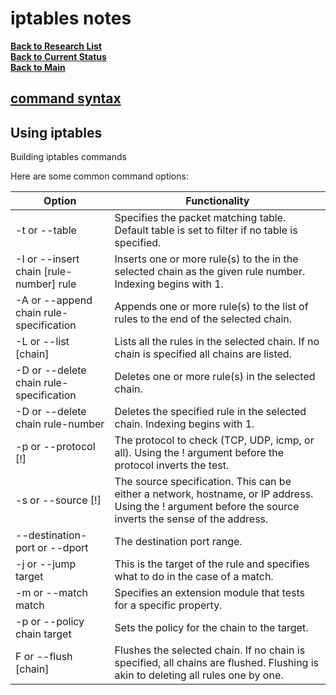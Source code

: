 # iptables notes


**[Back to Research List](../../../../../../research_list.md)**\
**[Back to Current Status](../../../../../../../development/status/weekly/current_status.md)**\
**[Back to Main](../../../../../../../README.md)**

## **[command syntax](https://www.linode.com/docs/guides/what-is-iptables/)**

## Using iptables

Building iptables commands

Here are some common command options:

| Option                                  | Functionality                                                                                                                                             |
|-----------------------------------------|-----------------------------------------------------------------------------------------------------------------------------------------------------------|
| -t or --table                           | Specifies the packet matching table. Default table is set to filter if no table is specified.                                                             |
| -I or --insert chain [rule-number] rule | Inserts one or more rule(s) to the in the selected chain as the given rule number. Indexing begins with 1.                                                |
| -A or --append chain rule-specification | Appends one or more rule(s) to the list of rules to the end of the selected chain.                                                                        |
| -L or --list [chain]                    | Lists all the rules in the selected chain. If no chain is specified all chains are listed.                                                                |
| -D or --delete chain rule-specification | Deletes one or more rule(s) in the selected chain.                                                                                                        |
| -D or --delete chain rule-number        | Deletes the specified rule in the selected chain. Indexing begins with 1.                                                                                 |
| -p or --protocol [!]                    | The protocol to check (TCP, UDP, icmp, or all). Using the ! argument before the protocol inverts the test.                                                |
| -s or --source [!]                      | The source specification. This can be either a network, hostname, or IP address. Using the ! argument before the source inverts the sense of the address. |
| --destination-port or --dport           | The destination port range.                                                                                                                               |
| -j or --jump target                     | This is the target of the rule and specifies what to do in the case of a match.                                                                           |
| -m or --match match                     | Specifies an extension module that tests for a specific property.                                                                                         |
| -p or --policy chain target             | Sets the policy for the chain to the target.                                                                                                              |
| F or --flush [chain]                    | Flushes the selected chain. If no chain is specified, all chains are flushed. Flushing is akin to deleting all rules one by one.                          |